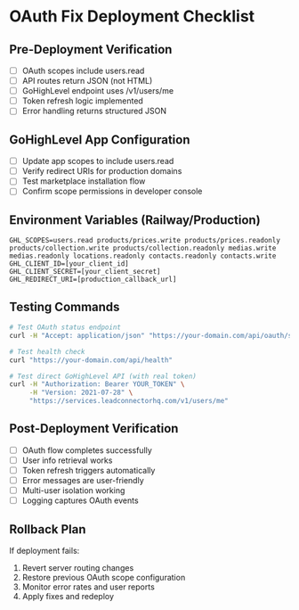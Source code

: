 # OAuth Fix Deployment Checklist

## Pre-Deployment Verification
- [ ] OAuth scopes include users.read
- [ ] API routes return JSON (not HTML)
- [ ] GoHighLevel endpoint uses /v1/users/me
- [ ] Token refresh logic implemented
- [ ] Error handling returns structured JSON

## GoHighLevel App Configuration
- [ ] Update app scopes to include users.read
- [ ] Verify redirect URIs for production domains
- [ ] Test marketplace installation flow
- [ ] Confirm scope permissions in developer console

## Environment Variables (Railway/Production)
```
GHL_SCOPES=users.read products/prices.write products/prices.readonly products/collection.write products/collection.readonly medias.write medias.readonly locations.readonly contacts.readonly contacts.write
GHL_CLIENT_ID=[your_client_id]
GHL_CLIENT_SECRET=[your_client_secret]
GHL_REDIRECT_URI=[production_callback_url]
```

## Testing Commands
```bash
# Test OAuth status endpoint
curl -H "Accept: application/json" "https://your-domain.com/api/oauth/status?installation_id=test"

# Test health check
curl "https://your-domain.com/api/health"

# Test direct GoHighLevel API (with real token)
curl -H "Authorization: Bearer YOUR_TOKEN" \
     -H "Version: 2021-07-28" \
     "https://services.leadconnectorhq.com/v1/users/me"
```

## Post-Deployment Verification
- [ ] OAuth flow completes successfully
- [ ] User info retrieval works
- [ ] Token refresh triggers automatically
- [ ] Error messages are user-friendly
- [ ] Multi-user isolation working
- [ ] Logging captures OAuth events

## Rollback Plan
If deployment fails:
1. Revert server routing changes
2. Restore previous OAuth scope configuration
3. Monitor error rates and user reports
4. Apply fixes and redeploy
